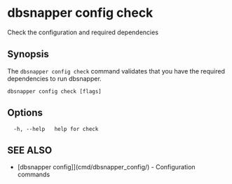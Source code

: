 # dbsnapper config check

Check the configuration and required dependencies

## Synopsis

The `dbsnapper config check` command validates that you have the required dependencies to run dbsnapper.

```
dbsnapper config check [flags]
```

## Options

```
  -h, --help   help for check
```

## SEE ALSO

- [dbsnapper config]](cmd/dbsnapper_config/) - Configuration commands
